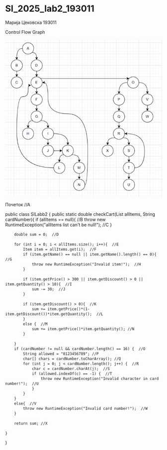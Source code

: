 # SI_2025_lab2_193011

Марија Цековска 193011

Control Flow Graph

![Control Flow Graph](Capture1.PNG)

Почеток //А

public class SILabb2 {
    public static double checkCart(List<Item> allItems, String cardNumber){
        if (allItems == null){  //B
            throw new RuntimeException("allItems list can't be null!");  //C
        }

        double sum = 0;  //D

        for (int i = 0; i < allItems.size(); i++){  //E
            Item item = allItems.get(i);  //F
            if (item.getName() == null || item.getName().length() == 0){  //G
                throw new RuntimeException("Invalid item!");  //H
            }

            if (item.getPrice() > 300 || item.getDiscount() > 0 || item.getQuantity() > 10){  //I
                sum -= 30;  //J
            }

            if (item.getDiscount() > 0){  //K
                sum += item.getPrice()*(1-item.getDiscount())*item.getQuantity();  //L
            }
            else {  //M
                sum += item.getPrice()*item.getQuantity(); //N
            }

        }
        if (cardNumber != null && cardNumber.length() == 16) {  //O
            String allowed = "0123456789"; //P
            char[] chars = cardNumber.toCharArray(); //Q
            for (int j = 0; j < cardNumber.length(); j++) {  //R
                char c = cardNumber.charAt(j);  //S
                if (allowed.indexOf(c) == -1) {  //T
                    throw new RuntimeException("Invalid character in card number!");  //U
                }
            }
        }
        else{  //V
            throw new RuntimeException("Invalid card number!");  //W
        }

        return sum; //X

    }
}
